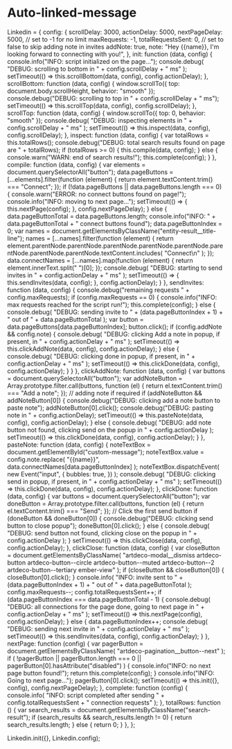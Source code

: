 # Auto-linked-message

Linkedin = {
  config: {
    scrollDelay: 3000,
    actionDelay: 5000,
    nextPageDelay: 5000,
    // set to -1 for no limit
    maxRequests: -1,
    totalRequestsSent: 0,
    // set to false to skip adding note in invites
    addNote: true,
    note: "Hey {{name}}, I'm looking forward to connecting with you!",
  },
  init: function (data, config) {
    console.info("INFO: script initialized on the page...");
    console.debug(
      "DEBUG: scrolling to bottom in " + config.scrollDelay + " ms"
    );
    setTimeout(() => this.scrollBottom(data, config), config.actionDelay);
  },
  scrollBottom: function (data, config) {
    window.scrollTo({ top: document.body.scrollHeight, behavior: "smooth" });
    console.debug("DEBUG: scrolling to top in " + config.scrollDelay + " ms");
    setTimeout(() => this.scrollTop(data, config), config.scrollDelay);
  },
  scrollTop: function (data, config) {
    window.scrollTo({ top: 0, behavior: "smooth" });
    console.debug(
      "DEBUG: inspecting elements in " + config.scrollDelay + " ms"
    );
    setTimeout(() => this.inspect(data, config), config.scrollDelay);
  },
  inspect: function (data, config) {
    var totalRows = this.totalRows();
    console.debug("DEBUG: total search results found on page are " + totalRows);
    if (totalRows >= 0) {
      this.compile(data, config);
    } else {
      console.warn("WARN: end of search results!");
      this.complete(config);
    }
  },
  compile: function (data, config) {
    var elements = document.querySelectorAll("button");
    data.pageButtons = [...elements].filter(function (element) {
      return element.textContent.trim() === "Connect";
    });
    if (!data.pageButtons || data.pageButtons.length === 0) {
      console.warn("ERROR: no connect buttons found on page!");
      console.info("INFO: moving to next page...");
      setTimeout(() => {
        this.nextPage(config);
      }, config.nextPageDelay);
    } else {
      data.pageButtonTotal = data.pageButtons.length;
      console.info("INFO: " + data.pageButtonTotal + " connect buttons found");
      data.pageButtonIndex = 0;
      var names = document.getElementsByClassName("entity-result__title-line");
      names = [...names].filter(function (element) {
        return element.parentNode.parentNode.parentNode.parentNode.parentNode.parentNode.parentNode.parentNode.textContent.includes(
          "Connect\n"
        );
      });
      data.connectNames = [...names].map(function (element) {
        return element.innerText.split(" ")[0];
      });
      console.debug(
        "DEBUG: starting to send invites in " + config.actionDelay + " ms"
      );
      setTimeout(() => {
        this.sendInvites(data, config);
      }, config.actionDelay);
    }
  },
  sendInvites: function (data, config) {
    console.debug("remaining requests " + config.maxRequests);
    if (config.maxRequests == 0) {
      console.info("INFO: max requests reached for the script run!");
      this.complete(config);
    } else {
      console.debug(
        "DEBUG: sending invite to " +
          (data.pageButtonIndex + 1) +
          " out of " +
          data.pageButtonTotal
      );
      var button = data.pageButtons[data.pageButtonIndex];
      button.click();
      if (config.addNote && config.note) {
        console.debug(
          "DEBUG: clicking Add a note in popup, if present, in " +
            config.actionDelay +
            " ms"
        );
        setTimeout(() => this.clickAddNote(data, config), config.actionDelay);
      } else {
        console.debug(
          "DEBUG: clicking done in popup, if present, in " +
            config.actionDelay +
            " ms"
        );
        setTimeout(() => this.clickDone(data, config), config.actionDelay);
      }
    }
  },
  clickAddNote: function (data, config) {
    var buttons = document.querySelectorAll("button");
    var addNoteButton = Array.prototype.filter.call(buttons, function (el) {
      return el.textContent.trim() === "Add a note";
    });
    // adding note if required
    if (addNoteButton && addNoteButton[0]) {
      console.debug("DEBUG: clicking add a note button to paste note");
      addNoteButton[0].click();
      console.debug("DEBUG: pasting note in " + config.actionDelay);
      setTimeout(() => this.pasteNote(data, config), config.actionDelay);
    } else {
      console.debug(
        "DEBUG: add note button not found, clicking send on the popup in " +
          config.actionDelay
      );
      setTimeout(() => this.clickDone(data, config), config.actionDelay);
    }
  },
  pasteNote: function (data, config) {
    noteTextBox = document.getElementById("custom-message");
    noteTextBox.value = config.note.replace(
      "{{name}}",
      data.connectNames[data.pageButtonIndex]
    );
    noteTextBox.dispatchEvent(
      new Event("input", {
        bubbles: true,
      })
    );
    console.debug(
      "DEBUG: clicking send in popup, if present, in " +
        config.actionDelay +
        " ms"
    );
    setTimeout(() => this.clickDone(data, config), config.actionDelay);
  },
  clickDone: function (data, config) {
    var buttons = document.querySelectorAll("button");
    var doneButton = Array.prototype.filter.call(buttons, function (el) {
      return el.textContent.trim() === "Send";
    });
    // Click the first send button
    if (doneButton && doneButton[0]) {
      console.debug("DEBUG: clicking send button to close popup");
      doneButton[0].click();
    } else {
      console.debug(
        "DEBUG: send button not found, clicking close on the popup in " +
          config.actionDelay
      );
    }
    setTimeout(() => this.clickClose(data, config), config.actionDelay);
  },
  clickClose: function (data, config) {
    var closeButton = document.getElementsByClassName(
      "artdeco-modal__dismiss artdeco-button artdeco-button--circle artdeco-button--muted artdeco-button--2 artdeco-button--tertiary ember-view"
    );
    if (closeButton && closeButton[0]) {
      closeButton[0].click();
    }
    console.info(
      "INFO: invite sent to " +
        (data.pageButtonIndex + 1) +
        " out of " +
        data.pageButtonTotal
    );
    config.maxRequests--;
    config.totalRequestsSent++;
    if (data.pageButtonIndex === data.pageButtonTotal - 1) {
      console.debug(
        "DEBUG: all connections for the page done, going to next page in " +
          config.actionDelay +
          " ms"
      );
      setTimeout(() => this.nextPage(config), config.actionDelay);
    } else {
      data.pageButtonIndex++;
      console.debug(
        "DEBUG: sending next invite in " + config.actionDelay + " ms"
      );
      setTimeout(() => this.sendInvites(data, config), config.actionDelay);
    }
  },
  nextPage: function (config) {
    var pagerButton = document.getElementsByClassName(
      "artdeco-pagination__button--next"
    );
    if (
      !pagerButton ||
      pagerButton.length === 0 ||
      pagerButton[0].hasAttribute("disabled")
    ) {
      console.info("INFO: no next page button found!");
      return this.complete(config);
    }
    console.info("INFO: Going to next page...");
    pagerButton[0].click();
    setTimeout(() => this.init({}, config), config.nextPageDelay);
  },
  complete: function (config) {
    console.info(
      "INFO: script completed after sending " +
        config.totalRequestsSent +
        " connection requests"
    );
  },
  totalRows: function () {
    var search_results = document.getElementsByClassName("search-result");
    if (search_results && search_results.length != 0) {
      return search_results.length;
    } else {
      return 0;
    }
  },
};

Linkedin.init({}, Linkedin.config);
